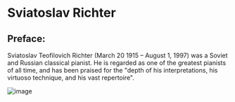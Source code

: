 # Sviatoslav Richter

## Preface:

Sviatoslav Teofilovich Richter (March 20  1915 – August 1, 1997) was a Soviet and Russian classical pianist. He is regarded as one of the greatest pianists of all time, and has been praised for the "depth of his interpretations, his virtuoso technique, and his vast repertoire". 

![image](https://github.com/user-attachments/assets/c2f5e847-1f48-442f-ad86-e7facbdc01f2)
